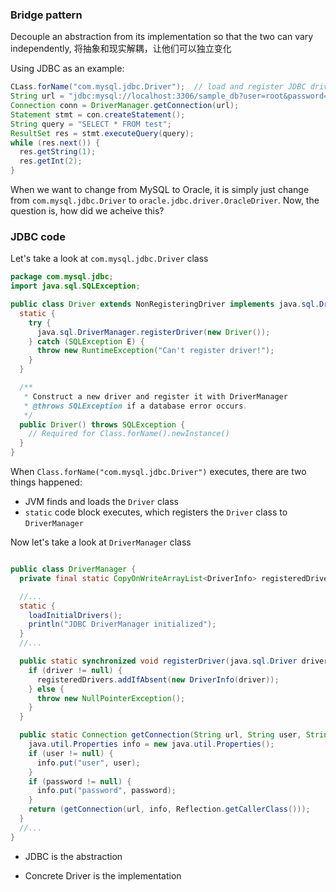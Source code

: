 ### Bridge pattern

Decouple an abstraction from its implementation so that the two can vary independently, 将抽象和现实解耦，让他们可以独立变化

Using JDBC as an example:

```java
CLass.forName("com.mysql.jdbc.Driver");  // load and register JDBC driver
String url = "jdbc:mysql://localhost:3306/sample_db?user=root&password=password";
Connection conn = DriverManager.getConnection(url);
Statement stmt = con.createStatement();
String query = "SELECT * FROM test";
ResultSet res = stmt.executeQuery(query);
while (res.next()) {
  res.getString(1);
  res.getInt(2);
}
```

When we want to change from MySQL to Oracle, it is simply just change from `com.mysql.jdbc.Driver` to `oracle.jdbc.driver.OracleDriver`. Now, the question is, how did we acheive this?

### JDBC code

Let's take a look at `com.mysql.jdbc.Driver` class

```java
package com.mysql.jdbc;
import java.sql.SQLException;

public class Driver extends NonRegisteringDriver implements java.sql.Driver {
  static {
    try {
      java.sql.DriverManager.registerDriver(new Driver());
    } catch (SQLException E) {
      throw new RuntimeException("Can't register driver!");
    }
  }

  /**
   * Construct a new driver and register it with DriverManager
   * @throws SQLException if a database error occurs.
   */
  public Driver() throws SQLException {
    // Required for Class.forName().newInstance()
  }
}
```

When `Class.forName("com.mysql.jdbc.Driver")` executes, there are two things happened:

- JVM finds and loads the `Driver` class
- `static` code block executes, which registers the `Driver` class to `DriverManager`



Now let's take a look at `DriverManager` class

```java

public class DriverManager {
  private final static CopyOnWriteArrayList<DriverInfo> registeredDrivers = new CopyOnWriteArrayList<DriverInfo>();

  //...
  static {
    loadInitialDrivers();
    println("JDBC DriverManager initialized");
  }
  //...

  public static synchronized void registerDriver(java.sql.Driver driver) throws SQLException {
    if (driver != null) {
      registeredDrivers.addIfAbsent(new DriverInfo(driver));
    } else {
      throw new NullPointerException();
    }
  }

  public static Connection getConnection(String url, String user, String password) throws SQLException {
    java.util.Properties info = new java.util.Properties();
    if (user != null) {
      info.put("user", user);
    }
    if (password != null) {
      info.put("password", password);
    }
    return (getConnection(url, info, Reflection.getCallerClass()));
  }
  //...
}
```

- JDBC is the abstraction

- Concrete Driver is the implementation
